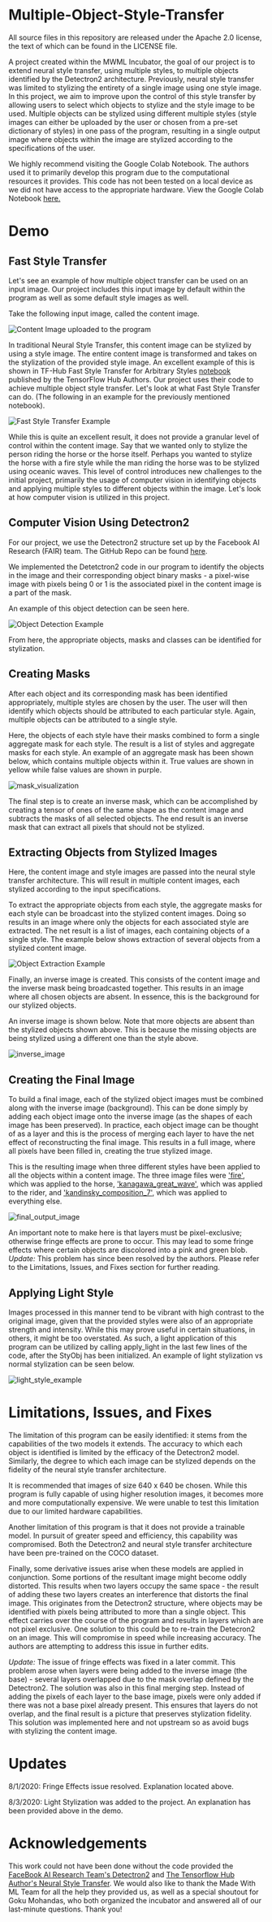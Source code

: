 # Multiple-Object-Style-Transfer

All source files in this repository are released under the Apache 2.0 license, the text of which can be found in the LICENSE file.

A project created within the MWML Incubator, the goal of our project is to extend neural style transfer, using multiple styles, to multiple objects identified by the Detectron2 architecture. Previously, neural style transfer was limited to stylizing the entirety of a single image using one style image. In this project, we aim to improve upon the control of this style transfer by allowing users to select which objects to stylize and the style image to be used. Multiple objects can be stylized using different multiple styles (style images can either be uploaded by the user or chosen from a pre-set dictionary of styles) in one pass of the program, resulting in a single output image where objects within the image are stylized according to the specifications of the user. 

We highly recommend visiting the Google Colab Notebook. The authors used it to primarily develop this program due to the computational resources it provides. This code has not been tested on a local device as we did not have access to the appropriate hardware. View the Google Colab Notebook [here.](https://colab.research.google.com/drive/1-Br4W22PjYB6YYMdXg5vrO_r6ulmfa-V?usp=sharing)


# Demo 

## Fast Style Transfer

Let's see an example of how multiple object transfer can be used on an input image. Our project includes this input image by default within the program as well as some default style images as well. 

Take the following input image, called the content image. 

![Content Image uploaded to the program](https://github.com/RashedRifat/Multiple-Object-Style-Transfer/blob/master/assets/input_image.jpg?raw=true "Input Image")

In traditional Neural Style Transfer, this content image can be stylized by using a style image. The entire content image is transformed and takes on the stylization of the provided style image. An excellent example of this is shown in TF-Hub Fast Style Transfer for Arbitrary Styles [notebook](https://colab.research.google.com/drive/1pZV0a-HVx_XpXtqv7CorWGxndXl1QKi2#scrollTo=jvztxQ6VsK2k) published by the TensorFlow Hub Authors. Our project uses their code to achieve multiple object style transfer. Let's look at what Fast Style Transfer can do. (The following in an example for the previously mentioned notebook). 

![Fast Style Transfer Example](https://github.com/RashedRifat/Multiple-Object-Style-Transfer/blob/master/assets/fast%20style%20transfer.png)

While this is quite an excellent result, it does not provide a granular level of control within the content image. Say that we wanted only to stylize the person riding the horse or the horse itself. Perhaps you wanted to stylize the horse with a fire style while the man riding the horse was to be stylized using oceanic waves. This level of control introduces new challenges to the initial project, primarily the usage of computer vision in identifying objects and applying multiple styles to different objects within the image. Let's look at how computer vision is utilized in this project. 

## Computer Vision Using Detectron2

For our project, we use the Detectron2 structure set up by the Facebook AI Research (FAIR) team. The GitHub Repo can be found [here](https://github.com/facebookresearch/detectron2). 

We implemented the Detetctron2 code in our program to identify the objects in the image and their corresponding object binary masks - a pixel-wise image with pixels being 0 or 1 is the associated pixel in the content image is a part of the mask. 

An example of this object detection can be seen here. 

![Object Detection Example](https://github.com/RashedRifat/Multiple-Object-Style-Transfer/blob/master/assets/object_identification_example.png)

From here, the appropriate objects, masks and classes can be identified for stylization. 

## Creating Masks 

After each object and its corresponding mask has been identified appropriately, multiple styles are chosen by the user. The user will then identify which objects should be attributed to each particular style. Again, multiple objects can be attributed to a single style. 

Here, the objects of each style have their masks combined to form a single aggregate mask for each style. The result is a list of styles and aggregate masks for each style. An example of an aggregate mask has been shown below, which contains multiple objects within it. True values are shown in yellow while false values are shown in purple. 

![mask_visualization](https://github.com/RashedRifat/Multiple-Object-Style-Transfer/blob/master/assets/mask_visualization.png)

The final step is to create an inverse mask, which can be accomplished by creating a tensor of ones of the same shape as the content image and subtracts the masks of all selected objects. The end result is an inverse mask that can extract all pixels that should not be stylized. 

## Extracting Objects from Stylized Images 

Here, the content image and style images are passed into the neural style transfer architecture. This will result in multiple content images, each stylized according to the input specifications. 

To extract the appropriate objects from each style, the aggregate masks for each style can be broadcast into the stylized content images. Doing so results in an image where only the objects for each associated style are extracted. The net result is a list of images, each containing objects of a single style. The example below shows extraction of several objects from a stylized content image. 

![Object Extraction Example](https://github.com/RashedRifat/Multiple-Object-Style-Transfer/blob/master/assets/extraction_image.png)

Finally, an inverse image is created. This consists of the content image and the inverse mask being broadcasted together. This results in an image where all chosen objects are absent. In essence, this is the background for our stylized objects. 

An inverse image is shown below. Note that more objects are absent than the stylized objects shown above. This is because the missing objects are being stylized using a different one than the style above. 

![inverse_image](https://github.com/RashedRifat/Multiple-Object-Style-Transfer/blob/master/assets/inverse_image.png)

## Creating the Final Image 

To build a final image, each of the stylized object images must be combined along with the inverse image (background). This can be done simply by adding each object image onto the inverse image (as the shapes of each image has been preserved). In practice, each object image can be thought of as a layer and this is the process of merging each layer to have the net effect of reconstructing the final image. This results in a full image, where all pixels have been filled in, creating the true stylized image. 

This is the resulting image when three different styles have been applied to all the objects within a content image. The three image files were ['fire'](https://upload.wikimedia.org/wikipedia/commons/3/36/Large_bonfire.jpg), which was applied to the horse, ['kanagawa_great_wave'](https://upload.wikimedia.org/wikipedia/commons/0/0a/The_Great_Wave_off_Kanagawa.jpg), which was applied to the rider, and ['kandinsky_composition_7'](https://upload.wikimedia.org/wikipedia/commons/b/b4/Vassily_Kandinsky%2C_1913_-_Composition_7.jpg), which was applied to everything else.

![final_output_image](https://github.com/RashedRifat/Multiple-Object-Style-Transfer/blob/master/assets/final_output_image.png)

An important note to make here is that layers must be pixel-exclusive; otherwise fringe effects are prone to occur. This may lead to some fringe effects where certain objects are discolored into a pink and green blob. *Update:* This problem has since been resolved by the authors. Please refer to the Limitations, Issues, and Fixes section for further reading. 

## Applying Light Style 

Images processed in this manner tend to be vibrant with high contrast to the original image, given that the provided styles were also of an appropriate strength and intensity. While this may prove useful in certain situations, in others, it might be too overstated. As such, a light application of this program can be utilized by calling apply_light in the last few lines of the code, after the StyObj has been initialized. An example of light stylization vs normal stylization can be seen below. 

![light_style_example](https://github.com/RashedRifat/Multiple-Object-Style-Transfer/blob/master/assets/light_stylization_example.png) 

# Limitations, Issues, and Fixes 

The limitation of this program can be easily identified: it stems from the capabilities of the two models it extends. The accuracy to which each object is identified is limited by the efficacy of the Detectron2 model. Similarly, the degree to which each image can be stylized depends on the fidelity of the neural style transfer architecture. 

It is recommended that images of size 640 x 640 be chosen. While this program is fully capable of using higher resolution images, it becomes more and more computationally expensive. We were unable to test this limitation due to our limited hardware capabilities. 

Another limitation of this program is that it does not provide a trainable model. In pursuit of greater speed and efficiency, this capability was compromised. Both the Detectron2 and neural style transfer architecture have been pre-trained on the COCO dataset. 

Finally, some derivative issues arise when these models are applied in conjunction. Some portions of the resultant image might become oddly distorted. This results when two layers occupy the same space - the result of adding these two layers creates an interference that distorts the final image. This originates from the Detectron2 structure, where objects may be identified with pixels being attributed to more than a single object. This effect carries over the course of the program and results in layers which are not pixel exclusive. One solution to this could be to re-train the Detecron2 on an image. This will compromise in speed while increasing accuracy. The authors are attempting to address this issue in further edits. 

*Update:* The issue of fringe effects was fixed in a later commit. This problem arose when layers were being added to the inverse image (the base) - several layers overlapped due to the mask overlap defined by the Detectron2. The solution was also in this final merging step. Instead of adding the pixels of each layer to the base image, pixels were only added if there was not a base pixel already present. This ensures that layers do not overlap, and the final result is a picture that preserves stylization fidelity. This solution was implemented here and not upstream so as avoid bugs with stylizing the content image.


# Updates

8/1/2020: Fringe Effects issue resolved. Explanation located above. 

8/3/2020: Light Stylization was added to the project. An explanation has been provided above in the demo.  


# Acknowledgements

This work could not have been done without the code provided the [FaceBook AI Research Team's Detectron2](https://github.com/facebookresearch/detectron2)  and [The Tensorflow Hub Author's Neural Style Transfer](https://github.com/tensorflow/docs/blob/master/site/en/tutorials/generative/style_transfer.ipynb). We would also like to thank the Made With ML Team for all the help they provided us, as well as a special shoutout for Goku Mohandas, who both organized the incubator and answered all of our last-minute questions. Thank you!
